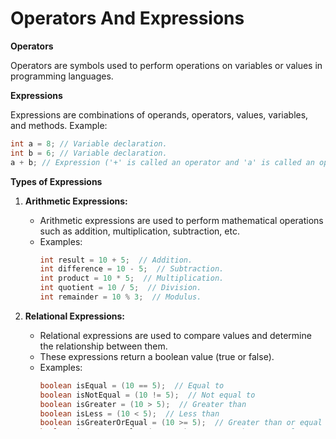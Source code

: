 # Operators And Expressions 
**Operators**

Operators are symbols used to perform operations on variables or values in programming languages.

**Expressions**

Expressions are combinations of operands, operators, values, variables, and methods.
Example:
```java
int a = 8; // Variable declaration.
int b = 6; // Variable declaration.
a + b; // Expression ('+' is called an operator and 'a' is called an operand).
```

**Types of Expressions**

1. **Arithmetic Expressions:**
   - Arithmetic expressions are used to perform mathematical operations such as addition, multiplication, subtraction, etc.
   - Examples:
     ```java
     int result = 10 + 5;  // Addition.
     int difference = 10 - 5;  // Subtraction.
     int product = 10 * 5;  // Multiplication.
     int quotient = 10 / 5;  // Division.
     int remainder = 10 % 3;  // Modulus.
     ```

2. **Relational Expressions:**
   - Relational expressions are used to compare values and determine the relationship between them.
   - These expressions return a boolean value (true or false).
   - Examples:
     ```java
     boolean isEqual = (10 == 5);  // Equal to
     boolean isNotEqual = (10 != 5);  // Not equal to
     boolean isGreater = (10 > 5);  // Greater than
     boolean isLess = (10 < 5);  // Less than
     boolean isGreaterOrEqual = (10 >= 5);  // Greater than or equal to
     boolean isLessOrEqual = (10 <= 5);  // Less than or equal to
     ```

3. **Logical Expressions:**
   - Logical expressions are used to perform logical operations such as AND (&&), OR (||), and NOT (!).
   - Examples:
     ```java
     boolean condition1 = true;
     boolean condition2 = false;
     boolean resultAnd = (condition1 && condition2);  // Logical AND
     boolean resultOr = (condition1 || condition2);  // Logical OR
     boolean resultNot = !condition1;  // Logical NOT
     ```

4. **Assignment Expressions:**
   - Assignment expressions are used to assign a value to a variable.
   - Common assignment operators are =, +=, -=, *=, /=, %=.
   - Examples:
     ```java
     int x = 10;  // Assignment.
     x += 5;  // Compound assignment (x = x + 5).
     ```
